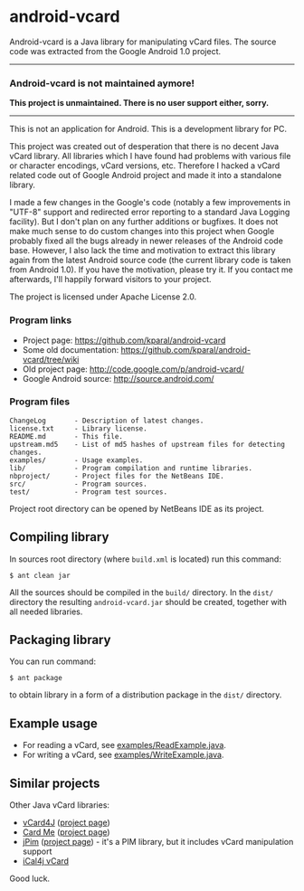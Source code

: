 android-vcard
=============

Android-vcard is a Java library for manipulating vCard files. The source code
was extracted from the Google Android 1.0 project.

---------------------------------------------------------------------

### Android-vcard is not maintained aymore!

**This project is unmaintained. There is no user support either, sorry.**

---------------------------------------------------------------------

This is not an application for Android. This is a development library for PC.

This project was created out of desperation that there is no decent Java vCard
library. All libraries which I have found had problems with various file or
character encodings, vCard versions, etc. Therefore I hacked a vCard related
code out of Google Android project and made it into a standalone library.

I made a few changes in the Google's code (notably a few improvements in "UTF-8"
support and redirected error reporting to a standard Java Logging facility). But
I don't plan on any further additions or bugfixes. It does not make much sense
to do custom changes into this project when Google probably fixed all the bugs
already in newer releases of the Android code base. However, I also lack the
time and motivation to extract this library again from the latest Android source
code (the current library code is taken from Android 1.0). If you have the
motivation, please try it. If you contact me afterwards, I'll happily forward
visitors to your project.

The project is licensed under Apache License 2.0.

### Program links
* Project page: https://github.com/kparal/android-vcard
* Some old documentation: https://github.com/kparal/android-vcard/tree/wiki
* Old project page: http://code.google.com/p/android-vcard/
* Google Android source: http://source.android.com/

### Program files
```
ChangeLog       - Description of latest changes.
license.txt     - Library license.
README.md       - This file.
upstream.md5    - List of md5 hashes of upstream files for detecting changes.
examples/       - Usage examples.
lib/            - Program compilation and runtime libraries.
nbproject/      - Project files for the NetBeans IDE.
src/            - Program sources.
test/           - Program test sources.
```

Project root directory can be opened by NetBeans IDE as its project.


Compiling library
-----------------

In sources root directory (where `build.xml` is located) run this command:
```
$ ant clean jar
```

All the sources should be compiled in the `build/` directory. In the `dist/`
directory the resulting `android-vcard.jar` should be created, together with all
needed libraries.


Packaging library
-----------------

You can run command:
```
$ ant package
```

to obtain library in a form of a distribution package in the `dist/` directory.


Example usage
-------------

* For reading a vCard, see [examples/ReadExample.java](examples/ReadExample.java).
* For writing a vCard, see [examples/WriteExample.java](examples/WriteExample.java).


Similar projects
----------------

Other Java vCard libraries:

* [vCard4J](http://vcard4j.sourceforge.net/) ([project page](http://sourceforge.net/projects/vcard4j/))
* [Card Me](http://dma.pixel-act.com/) ([project page](http://sourceforge.net/projects/cardme/))
* [jPim](http://jpim.sourceforge.net/) ([project page](http://sourceforge.net/projects/jpim/)) - it's a PIM library, but it includes vCard manipulation support
* [iCal4j vCard](http://wiki.modularity.net.au/ical4j/index.php?title=VCard)

Good luck.
